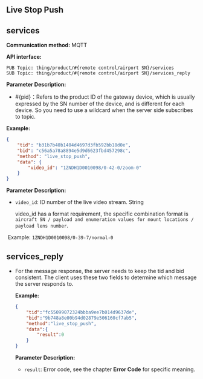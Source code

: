## Live Stop Push

## services

**Communication method:** MQTT

**API interface:** 

```text
PUB Topic: thing/product/#{remote control/airport SN}/services
SUB Topic: thing/product/#{remote control/airport SN}/services_reply
```

**Parameter Description:**

- #{pid}：Refers to the product ID of the gateway device, which is usually expressed by the SN number of the device, and is different for each device. So you need to use a wildcard when the server side subscribes to topic.

**Example:**

```json
{
    "tid": "b31b7b40b1404d4697d3fb592bb18d0e",
    "bid": "c56a5a78a8894e5d9d6623fbd457298c",
    "method": "live_stop_push",
    "data": {
        "video_id": "1ZNDH1D0010098/0-42-0/zoom-0"
    }
}
```

**Parameter Description:**

- `video_id`: ID number of the live video stream. String

  video_id has a format requirement, the specific combination format is ``aircraft SN / payload and enumeration values for mount locations / payload lens number``.

​	Example: `1ZNDH1D0010098/0-39-7/normal-0`

## services_reply

- For the message response, the server needs to keep the tid and bid consistent. The client uses these two fields to determine which message the server responds to.

  **Example:**

  ```json
  {
      "tid":"fc55099072324bbba9ee7b014d9637de",
      "bid":"9b748a8e00b94d02879e506160cf7ab5",
      "method":"live_stop_push",
      "data":{
          "result":0
      }
  }
  ```

  **Parameter Description:**

  - `result`: Error code, see the chapter **Error Code** for specific meaning.
